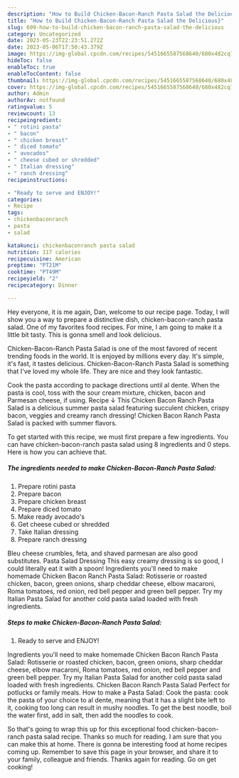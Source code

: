 ```yaml
---
description: "How to Build Chicken-Bacon-Ranch Pasta Salad the Delicious}"
title: "How to Build Chicken-Bacon-Ranch Pasta Salad the Delicious}"
slug: 609-how-to-build-chicken-bacon-ranch-pasta-salad-the-delicious
category: Uncategorized
date: 2023-05-23T22:23:51.272Z
date: 2023-05-06T17:50:43.379Z
image: https://img-global.cpcdn.com/recipes/5451665587568640/680x482cq70/chicken-bacon-ranch-pasta-salad-recipe-main-photo.jpg
hideToc: false
enableToc: true
enableTocContent: false
thumbnail: https://img-global.cpcdn.com/recipes/5451665587568640/680x482cq70/chicken-bacon-ranch-pasta-salad-recipe-main-photo.jpg
cover: https://img-global.cpcdn.com/recipes/5451665587568640/680x482cq70/chicken-bacon-ranch-pasta-salad-recipe-main-photo.jpg
author: Admin
authorAv: notfound
ratingvalue: 5
reviewcount: 13
recipeingredient:
- " rotini pasta"
- " bacon"
- " chicken breast"
- " diced tomato"
- " avocados"
- " cheese cubed or shredded"
- " Italian dressing"
- " ranch dressing"
recipeinstructions:

- "Ready to serve and ENJOY!"
categories:
- Recipe
tags:
- chickenbaconranch
- pasta
- salad

katakunci: chickenbaconranch pasta salad 
nutrition: 117 calories
recipecuisine: American
preptime: "PT21M"
cooktime: "PT49M"
recipeyield: "2"
recipecategory: Dinner

---
```



Hey everyone, it is me again, Dan, welcome to our recipe page. Today, I will show you a way to prepare a distinctive dish, chicken-bacon-ranch pasta salad. One of my favorites food recipes. For mine, I am going to make it a little bit tasty. This is gonna smell and look delicious.

Chicken-Bacon-Ranch Pasta Salad is one of the most favored of recent trending foods in the world. It is enjoyed by millions every day. It's simple, it's fast, it tastes delicious. Chicken-Bacon-Ranch Pasta Salad is something that I've loved my whole life. They are nice and they look fantastic.

Cook the pasta according to package directions until al dente. When the pasta is cool, toss with the sour cream mixture, chicken, bacon and Parmesan cheese, if using. Recipe ↓ This Chicken Bacon Ranch Pasta Salad is a delicious summer pasta salad featuring succulent chicken, crispy bacon, veggies and creamy ranch dressing! Chicken Bacon Ranch Pasta Salad is packed with summer flavors.


To get started with this recipe, we must first prepare a few ingredients. You can have chicken-bacon-ranch pasta salad using 8 ingredients and 0 steps. Here is how you can achieve that.

<!--inarticleads1-->

##### The ingredients needed to make Chicken-Bacon-Ranch Pasta Salad:

1. Prepare  rotini pasta
1. Prepare  bacon
1. Prepare  chicken breast
1. Prepare  diced tomato
1. Make ready  avocado&#39;s
1. Get  cheese cubed or shredded
1. Take  Italian dressing
1. Prepare  ranch dressing


Bleu cheese crumbles, feta, and shaved parmesan are also good substitutes. Pasta Salad Dressing This easy creamy dressing is so good, I could literally eat it with a spoon! Ingredients you&#39;ll need to make homemade Chicken Bacon Ranch Pasta Salad: Rotisserie or roasted chicken, bacon, green onions, sharp cheddar cheese, elbow macaroni, Roma tomatoes, red onion, red bell pepper and green bell pepper. Try my Italian Pasta Salad for another cold pasta salad loaded with fresh ingredients. 

<!--inarticleads2-->

##### Steps to make Chicken-Bacon-Ranch Pasta Salad:


1. Ready to serve and ENJOY!

Ingredients you&#39;ll need to make homemade Chicken Bacon Ranch Pasta Salad: Rotisserie or roasted chicken, bacon, green onions, sharp cheddar cheese, elbow macaroni, Roma tomatoes, red onion, red bell pepper and green bell pepper. Try my Italian Pasta Salad for another cold pasta salad loaded with fresh ingredients. Chicken Bacon Ranch Pasta Salad Perfect for potlucks or family meals. How to make a Pasta Salad: Cook the pasta: cook the pasta of your choice to al dente, meaning that it has a slight bite left to it, cooking too long can result in mushy noodles. To get the best noodle, boil the water first, add in salt, then add the noodles to cook. 

So that's going to wrap this up for this exceptional food chicken-bacon-ranch pasta salad recipe. Thanks so much for reading. I am sure that you can make this at home. There is gonna be interesting food at home recipes coming up. Remember to save this page in your browser, and share it to your family, colleague and friends. Thanks again for reading. Go on get cooking!
